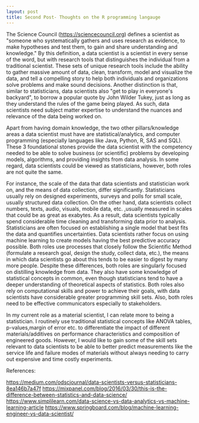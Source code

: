 ```yaml
---
layout: post
title: Second Post- Thoughts on the R programming langauge
---
```


The Science Council (https://sciencecouncil.org) defines a scientist as "someone who systematically gathers and uses research as evidence, to make hypotheses and test them, to gain and share understanding and knowledge." By this definition, a data scientist is a scientist in every sense of the word, but with research tools that distinguishes the individual from a traditional scientist. These sets of unique research tools include the ability to gather massive amount of data, clean, transform, model and visualize the data, and tell a compelling story to help both individuals and organizations solve problems and make sound decisions.  Another distinction is that, similar to statisticians, data scientists also "get to play in everyone's backyard", to borrow a popular quote by John Wilder Tukey, just as long as they understand the rules of the game being played. As such, data scientists need subject matter expertise to understand the nuances and relevance of the data being worked on.

Apart from having domain knowledge, the two other pillars/knowledge areas a data scientist must have are statistical/analytics, and computer programming (especially languages like Java, Python, R, SAS and SQL). These 3 foundational stones provide the data scientist with the competency needed to be able to solve business (or scientific) problems by developing models, algorithms, and providing insights from data analysis. In some regard, data scientists could be viewed as statisticians, however, both roles are not quite the same.

For instance, the scale of the data that data scientists and statistician work on, and the means of data collection, differ significantly. Statisticians usually rely on designed experiments, surveys and polls for small scale, usually structured data collection. On the other hand, data scientists collect numbers, texts, audio, visuals, mobile data, etc. ,usually measured in scales that could be as great as exabytes. As a result, data scientists typically spend considerable time cleaning and transforming data prior to analysis. Statisticians are often focused on establishing a single model that best fits the data and quantifies uncertainties. Data scientists rather focus on using machine learning to create models having the best predictive accuracy possible. Both roles use processes that closely follow the Scientific Method (formulate a research goal, design the study, collect data, etc.), the means in which data scientists go about this tends to be easier to digest by many more people. Despite these differences, both roles are singularly focused on distilling knowledge from data. They  also have some knowledge of statistical concepts in common, even though statisticians tend to have a deeper understanding of theoretical aspects of statistics. Both roles also rely on computational skills and power to achieve their goals, with data scientists have considerable greater programming skill sets. Also, both roles need to be effective communicators especially to stakeholders.

In my current role as a material scientist, I can relate more to being a statistician. I routinely use traditional statistical concepts like ANOVA tables, p-values,margin of error etc. to differentiate the impact of different materials/additives on performance characteristics and composition of engineered goods. However, I would like to gain some of the skill sets relevant to data scientists to be able to better predict measurements like the service life and failure modes of materials without always needing to carry out expensive and time costly experiments.


References:

https://medium.com/odscjournal/data-scientists-versus-statisticians-8ea146b7a47f
https://mixpanel.com/blog/2016/03/30/this-is-the-difference-between-statistics-and-data-science/
https://www.simplilearn.com/data-science-vs-data-analytics-vs-machine-learning-article
https://www.springboard.com/blog/machine-learning-engineer-vs-data-scientist/
